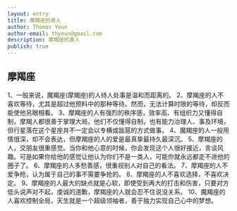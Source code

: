 ```yaml
---
layout: entry
title: 摩羯座的男人
author: Thomas Yeun
author-email: thyeun@gmail.com
description: 摩羯座的男人 
publish: true
---
```



## 摩羯座

1、一般来说，魔羯座(摩羯座)的人待人处事是温和而距离的。
2、摩羯座的人不喜欢等待，尤其是超过他预料中的那种等待。然而，无法计算时限的等待，却反而能使他另眼相看。
3、摩羯座的人有强烈的秩序感，效率高、有组织力又懂得自制，摩羯人都很善于掌理大局。他们不仅懂得自制，也有能力治理人、事及环境，但行星落在这个星座并不一定会以专横或跋扈的方式做事。
4、魔羯座的人一般用情很深，却不会表达，但摩羯座的人的爱是最真挚最持久最深沉。
5、摩羯座的人，交朋友很重感觉。当你和他心意的时候，你会发现这个人很好接近，言谈风趣。可是如果你给他的感觉让他认为你们不是一类人，可能你就永远都走不进他的圈子了。
6、摩羯座的人多愁善感，很重视别人对自己的看法。
7、摩羯座的人不爱争抢，认为属于自己的事不需要争抢的。
8、摩羯座的人不喜欢选择，不喜欢决定。
9、摩羯座的人最大的缺点就是心软，即使受到再大的打击和伤害，只要对方低头说声对不起，虔诚的道歉，摩羯座的人就会忍不住说没关系。
10、魔羯座的人喜欢控制全局，天生就是一个超级领袖者，善于独力实现自己心中的梦想。